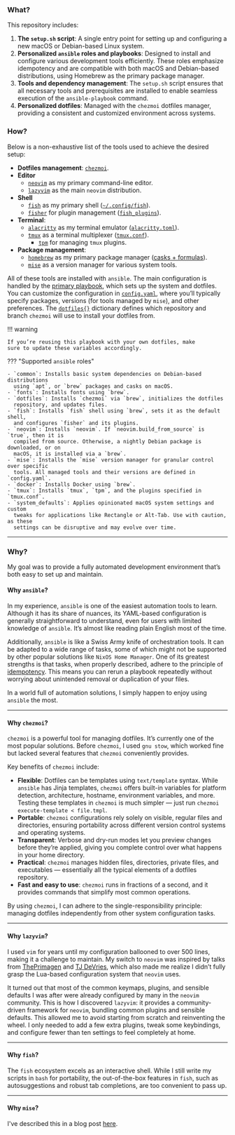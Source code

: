 ### What?

This repository includes:

1. **The `setup.sh` script**: A single entry point for setting up and
   configuring a new macOS or Debian-based Linux system.
2. **Personalized `ansible` roles and playbooks**: Designed to install and
   configure various development tools efficiently. These roles emphasize
   idempotency and are compatible with both macOS and Debian-based distributions,
   using Homebrew as the primary package manager.
3. **Tools and dependency management**: The `setup.sh` script ensures that all
   necessary tools and prerequisites are installed to enable seamless execution
   of the `ansible-playbook` command.
4. **Personalized dotfiles**: Managed with the `chezmoi` dotfiles manager,
   providing a consistent and customized environment across systems.

### How?

Below is a non-exhaustive list of the tools used to achieve the desired setup:

- **Dotfiles management**: [`chezmoi`](https://www.chezmoi.io).
- **Editor**
    - [`neovim`](https://neovim.io) as my primary command-line editor.
    - [`lazyvim`](https://www.lazyvim.org/) as the main `neovim` distribution.
- **Shell**
    - [`fish`](https://fishshell.com) as my primary shell ([`~/.config/fish`](https://github.com/shmileee/dotfiles/tree/master/config/private_dot_config/private_fish)).
    - [`fisher`](https://github.com/jorgebucaran/fisher) for plugin management
      ([`fish_plugins`](https://github.com/shmileee/dotfiles/blob/master/config/private_dot_config/private_fish/private_fish_plugins)).
- **Terminal**:
    - [`alacritty`](https://alacritty.org) as my terminal emulator
      ([`alacritty.toml`](https://github.com/shmileee/dotfiles/blob/master/config/private_dot_config/private_alacritty/alacritty.toml.tmpl)).
    - [`tmux`](https://github.com/tmux/tmux) as a terminal multiplexer ([`tmux.conf`](https://github.com/shmileee/dotfiles/blob/master/config/private_dot_config/private_tmux/tmux.conf)).
      - [`tpm`](https://github.com/tmux-plugins/tpm) for managing `tmux` plugins.
- **Package management**:
    - [`homebrew`](https://brew.sh) as my primary package manager ([casks + formulas](https://github.com/shmileee/dotfiles/blob/master/scripts/common/ansible/config.yaml#L10)).
    - [`mise`](https://blog.oponomarov.com/posts/mise-faster-smarter-tool-versioning) as a version manager for various system tools.

All of these tools are installed with `ansible`. The main configuration is
handled by the [primary
playbook](https://github.com/shmileee/dotfiles/blob/master/scripts/common/ansible/main.yaml),
which sets up the system and dotfiles. You can customize the configuration in
[`config.yaml`](https://github.com/shmileee/dotfiles/blob/master/scripts/common/ansible/config.yaml),
where you’ll typically specify packages, versions (for tools managed by
`mise`), and other preferences. The
[`dotfiles{}`](https://github.com/shmileee/dotfiles/blob/master/scripts/common/ansible/config.yaml#L86-L88)
dictionary defines which repository and branch `chezmoi` will use to install
your dotfiles from.

!!! warning

    If you’re reusing this playbook with your own dotfiles, make
    sure to update these variables accordingly.

??? "Supported `ansible` roles"

    - `common`: Installs basic system dependencies on Debian-based distributions
      using `apt`, or `brew` packages and casks on macOS.
    - `fonts`: Installs fonts using `brew`.
    - `dotfiles`: Installs `chezmoi` via `brew`, initializes the dotfiles
      repository, and updates files.
    - `fish`: Installs `fish` shell using `brew`, sets it as the default shell,
      and configures `fisher` and its plugins.
    - `neovim`: Installs `neovim`. If `neovim.build_from_source` is `true`, then it is
      compiled from source. Otherwise, a nightly Debian package is downloaded, or on
      macOS, it is installed via a `brew`.
    - `mise`: Installs the `mise` version manager for granular control over specific
      tools. All managed tools and their versions are defined in `config.yaml`.
    - `docker`: Installs Docker using `brew`.
    - `tmux`: Installs `tmux`, `tpm`, and the plugins specified in `tmux.conf`.
    - `system_defaults`: Applies opinionated macOS system settings and custom
      tweaks for applications like Rectangle or Alt-Tab. Use with caution, as these
      settings can be disruptive and may evolve over time.

---

### Why?

My goal was to provide a fully automated development environment that’s both
easy to set up and maintain.

#### Why `ansible`?

In my experience, `ansible` is one of the easiest automation tools to learn.
Although it has its share of nuances, its YAML-based configuration is generally
straightforward to understand, even for users with limited knowledge of
`ansible`. It’s almost like reading plain English most of the time.

Additionally, `ansible` is like a Swiss Army knife of orchestration tools. It
can be adapted to a wide range of tasks, some of which might not be supported
by other popular solutions like `NixOS Home Manager`. One of its greatest
strengths is that tasks, when properly described, adhere to the principle of
[idempotency](https://docs.ansible.com/ansible/latest/reference_appendices/glossary.html#term-Idempotency).
This means you can rerun a playbook repeatedly without worrying about
unintended removal or duplication of your files.

In a world full of automation solutions, I simply happen to enjoy using
`ansible` the most.

---

#### Why `chezmoi`?

`chezmoi` is a powerful tool for managing dotfiles. It’s currently one of the
most popular solutions. Before `chezmoi`, I used `gnu stow`, which worked fine
but lacked several features that `chezmoi` conveniently provides.

Key benefits of `chezmoi` include:

- **Flexible**: Dotfiles can be templates using `text/template` syntax. While
  `ansible` has Jinja templates, `chezmoi` offers built-in variables for platform
  detection, architecture, hostname, environment variables, and more. Testing
  these templates in `chezmoi` is much simpler — just run `chezmoi execute-template
< file.tmpl`.
- **Portable**: `chezmoi` configurations rely solely on visible, regular files
  and directories, ensuring portability across different version control systems
  and operating systems.
- **Transparent**: Verbose and dry-run modes let you preview changes before
  they’re applied, giving you complete control over what happens in your home
  directory.
- **Practical**: `chezmoi` manages hidden files, directories, private files,
  and executables — essentially all the typical elements of a dotfiles
  repository.
- **Fast and easy to use**: `chezmoi` runs in fractions of a second, and it
  provides commands that simplify most common operations.

By using `chezmoi`, I can adhere to the single-responsibility principle:
managing dotfiles independently from other system configuration tasks.

---

#### Why `lazyvim`?

I used `vim` for years until my configuration ballooned to over 500 lines,
making it a challenge to maintain. My switch to `neovim` was inspired by talks
from [ThePrimagen](https://github.com/ThePrimeagen) and [TJ
DeVries](https://github.com/tjdevries), which also made me realize I didn’t
fully grasp the Lua-based configuration system that `neovim` uses.

It turned out that most of the common keymaps, plugins, and sensible defaults I
was after were already configured by many in the `neovim` community. This is
how I discovered `lazyvim`: it provides a community-driven framework for
`neovim`, bundling common plugins and sensible defaults. This allowed me to
avoid starting from scratch and reinventing the wheel. I only needed to add a
few extra plugins, tweak some keybindings, and configure fewer than ten
settings to feel completely at home.

---

#### Why `fish`?

The `fish` ecosystem excels as an interactive shell. While I still write my
scripts in `bash` for portability, the out-of-the-box features in `fish`, such
as autosuggestions and robust tab completions, are too convenient to pass up.

---

#### Why `mise`?

I've described this in a blog post
[here](https://blog.oponomarov.com/posts/mise-faster-smarter-tool-versioning).
